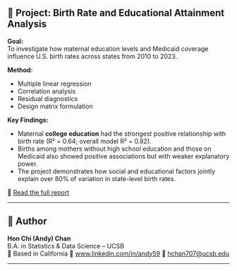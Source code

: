 ## 👶 Project: Birth Rate and Educational Attainment Analysis

**Goal:**  
To investigate how maternal education levels and Medicaid coverage influence U.S. birth rates across states from 2010 to 2023.

**Method:**  
- Multiple linear regression
- Correlation analysis
- Residual diagnostics
- Design matrix formulation

**Key Findings:**  
- Maternal **college education** had the strongest positive relationship with birth rate (R² = 0.64; overall model R² = 0.82).
- Births among mothers without high school education and those on Medicaid also showed positive associations but with weaker explanatory power.
- The project demonstrates how social and educational factors jointly explain over 80% of variation in state-level birth rates.

📄 [Read the full report](./BirthProject.pdf)

---

## 👤 Author

**Hon Chi (Andy) Chan**  
B.A. in Statistics & Data Science – UCSB  
📍 Based in California 
🔗 www.linkedin.com/in/andy59 
📧 hchan707@ucsb.edu

---
